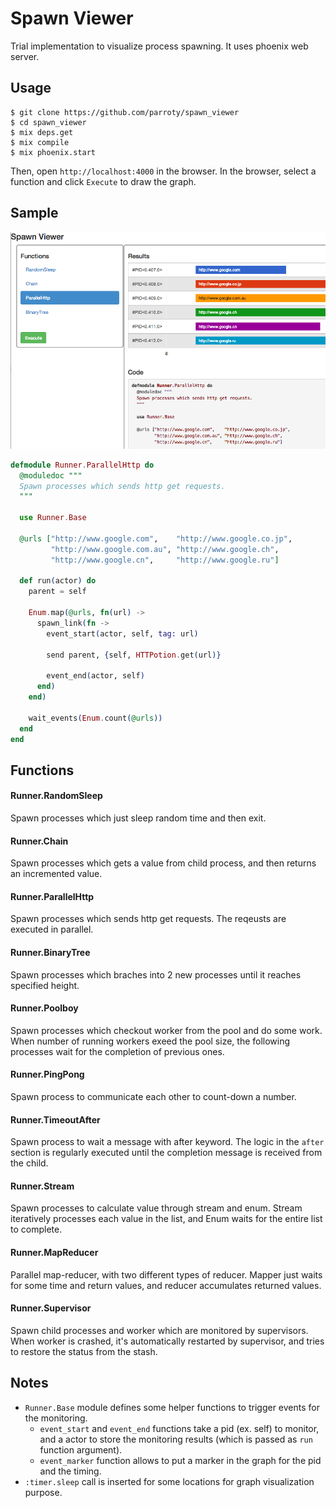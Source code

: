 # Spawn Viewer

Trial implementation to visualize process spawning. It uses phoenix web server.

## Usage

```shell
$ git clone https://github.com/parroty/spawn_viewer
$ cd spawn_viewer
$ mix deps.get
$ mix compile
$ mix phoenix.start
```

Then, open `http://localhost:4000` in the browser. In the browser, select a function and click `Execute` to draw the graph.

## Sample

![htmlimage](https://raw.githubusercontent.com/parroty/spawn_viewer/ead4bdcceb8efc8f36b5cb5750bc7d1cc8a58649/image/spawn_viewer.png?w=600&h450)

```Elixir
defmodule Runner.ParallelHttp do
  @moduledoc """
  Spawn processes which sends http get requests.
  """

  use Runner.Base

  @urls ["http://www.google.com",    "http://www.google.co.jp",
         "http://www.google.com.au", "http://www.google.ch",
         "http://www.google.cn",     "http://www.google.ru"]

  def run(actor) do
    parent = self

    Enum.map(@urls, fn(url) ->
      spawn_link(fn ->
        event_start(actor, self, tag: url)

        send parent, {self, HTTPotion.get(url)}

        event_end(actor, self)
      end)
    end)

    wait_events(Enum.count(@urls))
  end
end
```

## Functions
#### Runner.RandomSleep
Spawn processes which just sleep random time and then exit.

#### Runner.Chain
Spawn processes which gets a value from child process, and then returns an incremented value.

#### Runner.ParallelHttp
Spawn processes which sends http get requests. The reqeusts are executed in parallel.

#### Runner.BinaryTree
Spawn processes which braches into 2 new processes until it reaches specified height.

#### Runner.Poolboy
Spawn processes which checkout worker from the pool and do some work. When number of running workers exeed the pool size, the following processes wait for the completion of previous ones.

#### Runner.PingPong
Spawn process to communicate each other to count-down a number.

#### Runner.TimeoutAfter
Spawn process to wait a message with after keyword. The logic in the `after` section is regularly executed until the completion message is received from the child.

#### Runner.Stream
Spawn processes to calculate value through stream and enum. Stream iteratively processes each value in the list, and Enum waits for the entire list to complete.

#### Runner.MapReducer
Parallel map-reducer, with two different types of reducer. Mapper just waits for some time and return values, and reducer accumulates returned values.

#### Runner.Supervisor
Spawn child processes and worker which are monitored by supervisors. When worker is crashed, it's automatically restarted by supervisor, and tries to restore the status from the stash.


## Notes
- `Runner.Base` module defines some helper functions to trigger events for the monitoring.
  - `event_start` and `event_end` functions take a pid (ex. self) to monitor, and a actor to store the monitoring results (which is passed as `run` function argument).
  - `event_marker` function allows to put a marker in the graph for the pid and the timing.
- `:timer.sleep` call is inserted for some locations for graph visualization purpose.
